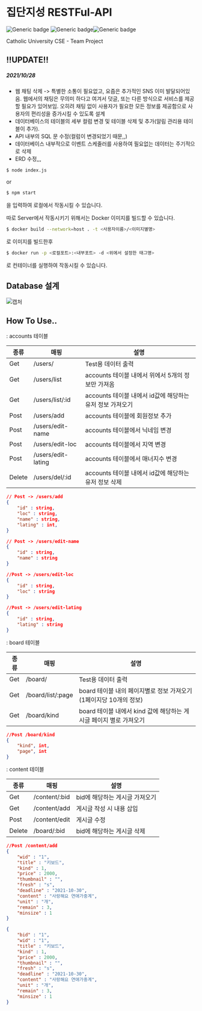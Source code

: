 # 집단지성 RESTFul-API

![Generic badge](https://img.shields.io/badge/Node.js-14.7.5-green.svg) ![Generic badge](https://img.shields.io/badge/NPM-6.14.14-red.svg)![Generic badge](https://img.shields.io/badge/MariaDB-10.3.29-blue.svg) 

Catholic University CSE - Team Project

## !!UPDATE!!

##### 2021/10/28

+ 웹 채팅 삭제 -> 특별한 소통이 필요없고, 요즘은 추가적인 SNS 이미 발달되어있음. 웹에서의 채팅은 무의미 하다고 여겨서 덧글, 또는 다른 방식으로 서비스를 제공할 필요가 있어보임. 오히려 채팅 없이 사용자가 필요한 모든 정보를 제공함으로 사용자의 편리성을 증가시킬 수 있도록 설계
+ 데이터베이스의 테이블의 세부 컬럼 변경 및 테이블 삭제 및 추가(알림 관리용 테이블이 추가).
+ API 내부의 SQL 문 수정(컬럼이 변경되었기 때문,,)
+ 데이터베이스 내부적으로 이벤트 스케줄러를 사용하여 필요없는 데이터는 주기적으로 삭제
+ ERD 수정,,,

```bash
$ node index.js
```

or

```bash
$ npm start
```

을 입력하여 로컬에서 작동시킬 수 있습니다.



따로 Server에서 작동시키기 위해서는 Docker 이미지를 빌드할 수 있습니다.

```bash
$ docker build --network=host . -t <사용자이름>/<이미지별명>
```

로 이미지를 빌드한후

```bash
$ docker run -p <로컬포트>:<내부포트> -d <위에서 설정한 태그명>
```

로 컨테이너를 실행하여 작동시킬 수 있습니다.



## Database 설계

![캡처](https://github.com/CSE2021/server/blob/main/Server/database/ERD.png)



## How To Use..

: accounts 테이블

| 종류   | 매핑               | 설명                                                      |
| ------ | ------------------ | --------------------------------------------------------- |
| Get    | /users/            | Test용 데이터 출력                                        |
| Get    | /users/list        | accounts 테이블 내에서 위에서 5개의 정보만 가져옴         |
| Get    | /users/list/:id    | accounts 테이블 내에서 id값에 해당하는 유저 정보 가져오기 |
| Post   | /users/add         | accounts 테이블에 회원정보 추가                           |
| Post   | /users/edit-name   | accounts 테이블에서 닉네임 변경                           |
| Post   | /users/edit-loc    | accounts 테이블에서 지역 변경                             |
| Post   | /users/edit-lating | accounts 테이블에서 매너지수 변경                         |
| Delete | /users/del/:id     | accounts 테이블 내에서 id값에 해당하는 유저 정보 삭제     |

```json
// Post -> /users/add
{
	"id" : string,
	"loc" : string,
	"name" : string,
	"lating" : int,
}
```

```json
// Post -> /users/edit-name
{
    "id" : string,
    "name" : string
}
```

```json
//Post -> /users/edit-loc
{
    "id" : string,
    "loc" : string
}
```

```json
//Post -> /users/edit-lating
{
    "id" : string,
    "lating" : string
}
```



: board 테이블

| 종류 | 매핑              | 설명                                                         |
| ---- | ----------------- | ------------------------------------------------------------ |
| Get  | /board/           | Test용 데이터 출력                                           |
| Get  | /board/list/:page | board 테이블 내의 페이지별로 정보 가져오기(1페이지당 10개의 정보) |
| Get  | /board/kind       | board 테이블 내에서 kind 값에 해당하는 게시글 페이지 별로 가져오기 |

```json
//Post /board/kind
{
    "kind", int,
    "page", int
}
```



: content 테이블

| 종류   | 매핑          | 설명                           |
| ------ | ------------- | ------------------------------ |
| Get    | /content/:bid | bid에 해당하는 게시글 가져오기 |
| Get    | /content/add  | 게시글 작성 시 내용 삽입       |
| Post   | /content/edit | 게시글 수정                    |
| Delete | /board/:bid   | bid에 해당하는 게시글 삭제     |

```json
//Post /content/add
{
    "wid" : "1",
    "title" : "키보드",
    "kind" : 1,
    "price" : 2000,
    "thumbnail" : "",
    "fresh" : "s",
    "deadline" : "2021-10-30",
    "content" : "사랑해요 연애가중계",
    "unit" : "개",
    "remain" : 3,
    "minsize" : 1
}
```

```json
{
	"bid" : "1",
    "wid" : "1",
    "title" : "키보드",
    "kind" : 1,
    "price" : 2000,
    "thumbnail" : "",
    "fresh" : "s",
    "deadline" : "2021-10-30",
    "content" : "사랑해요 연애가중계",
    "unit" : "개",
    "remain" : 3,
    "minsize" : 1
}
```

